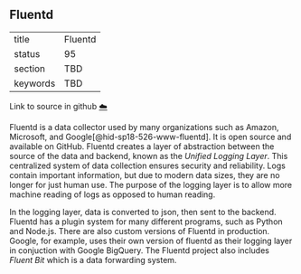 ## Fluentd


|          |         |
| -------- | ------- |
| title    | Fluentd |
| status   | 95      |
| section  | TBD     |
| keywords | TBD     |

Link to source in github [:cloud:](https://github.com/cloudmesh/technologies/blob/master/chapters/incomming/abstract-fluentd.md)



Fluentd is a data collector used by many organizations such as Amazon,
Microsoft, and Google[@hid-sp18-526-www-fluentd]. It is open source and
available on GitHub. Fluentd creates a layer of abstraction between the
source of the data and backend, known as the *Unified Logging Layer*.
This centralized system of data collection ensures security and
reliability. Logs contain important information, but due to modern data
sizes, they are no longer for just human use. The purpose of the logging
layer is to allow more machine reading of logs as opposed to human
reading.

In the logging layer, data is converted to json, then sent to the
backend. Fluentd has a plugin system for many different programs, such
as Python and Node.js. There are also custom versions of Fluentd in
production. Google, for example, uses their own version of fluentd as
their logging layer in conjuction with Google BigQuery. The Fluentd
project also includes *Fluent Bit* which is a data forwarding system.

